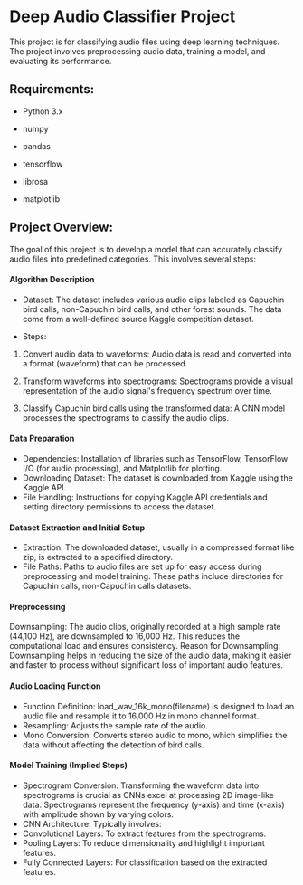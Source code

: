 # Deep Audio Classifier Project

This project is for classifying audio files using deep learning techniques. The project involves preprocessing audio data, training a model, and evaluating its performance.

## Requirements:

- Python 3.x

- numpy

- pandas

- tensorflow

- librosa

- matplotlib

## Project Overview:

The goal of this project is to develop a model that can accurately classify audio files into predefined categories. This involves several steps:

#### Algorithm Description

- Dataset: The dataset includes various audio clips labeled as Capuchin bird calls, non-Capuchin bird calls, and other forest sounds. The data come from a well-defined source Kaggle competition dataset.

- Steps:

1. Convert audio data to waveforms: Audio data is read and converted into a format (waveform) that can be processed.

2. Transform waveforms into spectrograms: Spectrograms provide a visual representation of the audio signal's frequency spectrum over time.

3. Classify Capuchin bird calls using the transformed data: A CNN model processes the spectrograms to classify the audio clips.

#### Data Preparation

- Dependencies: Installation of libraries such as TensorFlow, TensorFlow I/O (for audio processing), and Matplotlib for plotting.
- Downloading Dataset: The dataset is downloaded from Kaggle using the Kaggle API.
- File Handling: Instructions for copying Kaggle API credentials and setting directory permissions to access the dataset.

#### Dataset Extraction and Initial Setup

- Extraction: The downloaded dataset, usually in a compressed format like zip, is extracted to a specified directory.
- File Paths: Paths to audio files are set up for easy access during preprocessing and model training. These paths include directories for Capuchin calls, non-Capuchin calls datasets.

#### Preprocessing

Downsampling: The audio clips, originally recorded at a high sample rate (44,100 Hz), are downsampled to 16,000 Hz. This reduces the computational load and ensures consistency.
Reason for Downsampling: Downsampling helps in reducing the size of the audio data, making it easier and faster to process without significant loss of important audio features.

#### Audio Loading Function

- Function Definition: load_wav_16k_mono(filename) is designed to load an audio file and resample it to 16,000 Hz in mono channel format.
- Resampling: Adjusts the sample rate of the audio.
- Mono Conversion: Converts stereo audio to mono, which simplifies the data without affecting the detection of bird calls.

#### Model Training (Implied Steps)

- Spectrogram Conversion: Transforming the waveform data into spectrograms is crucial as CNNs excel at processing 2D image-like data. Spectrograms represent the frequency (y-axis) and time (x-axis) with amplitude shown by varying colors.
- CNN Architecture: Typically involves:
- Convolutional Layers: To extract features from the spectrograms.
- Pooling Layers: To reduce dimensionality and highlight important features.
- Fully Connected Layers: For classification based on the extracted features.

